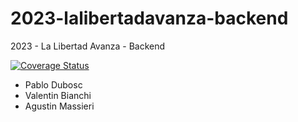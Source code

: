 # 2023-lalibertadavanza-backend
2023 - La Libertad Avanza - Backend

[![Coverage Status](https://coveralls.io/repos/github/uca-pid/2023-lalibertadavanza/badge.svg?branch=main)](https://coveralls.io/github/uca-pid/2023-lalibertadavanza?branch=main)

- Pablo Dubosc
- Valentin Bianchi
- Agustin Massieri